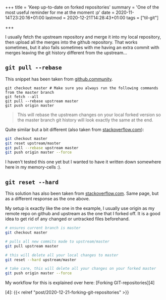 +++
title = 'Keep up-to-date on forked repositories'
summary = 'One of the most useful reminder for me at the moment :p'
date = 2020-11-14T23:20:16+01:00
lastmod = 2020-12-21T14:28:43+01:00
tags = ["til-git"]

+++

I usually fetch the upstream repository and merge it into my local repository,
then upload all the merges into the github repository. That works sometimes,
but it also fails sometimes with me having an extra commit with merges leaving
the git history different from the upstream...

## `git pull --rebase`

This snippet has been taken from [github.community][1].

```shell
git checkout master # Make sure you always run the following commands from the master branch
git fetch --all
git pull --rebase upstream master
git push origin master
```

> This will rebase the upstream changes on your local forked version so the
> master branch git history will look exactly the same at the end.

Quite similar but a bit different (also taken from [stackoverflow.com][2]):

```bash
git checkout master 
git reset upstream/master
git pull --rebase upstream master
git push origin master --force
```

I haven't tested this one yet but I wanted to have it written down somewhere
here in my memory-cells :).

## `git reset --hard`

This solution has also been taken from [stackoverflow.com][3]. Same page, but
as a different response as the one above.

My setup is exactly like the one in the example, I usually use origin as my
remote repo on github and upstream as the one that I forked off. It is a good
idea to get rid of any changed or untracked files beforehand.

```bash
# ensures current branch is master
git checkout master

# pulls all new commits made to upstream/master
git pull upstream master

# this will delete all your local changes to master
git reset --hard upstream/master

# take care, this will delete all your changes on your forked master
git push origin master --force
```

My workflow for this is explained over here: [Forking GIT-repositories][4]

[1]: https://github.community/t/update-a-forked-repository-when-the-original-repository-is-updated/1855/3
[2]: https://stackoverflow.com/a/42333250
[3]: https://stackoverflow.com/a/42332860
[4]: {{< relref "post/2020-12-21-forking-git-repositories" >}}
